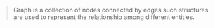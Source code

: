 > Graph is a collection of nodes connected by edges such structures are used to represent the relationship among different entities.